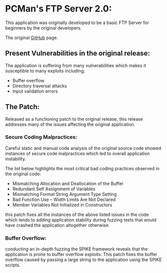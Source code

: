 # PCMan's FTP Server 2.0:

This application was originally developed to be a basic FTP Server for beginners by the original developers.

The original [GitHub](https://github.com/luke1987515/pcmanftpd) page. 

## Present Vulnerabilities in the original release:

The application is suffering from many vulnerabilities which makes it susceptible to many exploits including:

* Buffer overflow
* Directory traversal attacks
* Input validation errors

## The Patch:

Released as a functioning patch to the original release, this release addresses many of the issues affecting the original application.

### Secure Coding Malpractices:

Careful static and manual code analysis of the original source code showed instances of secure code malpractices which led to overall application instability.

The list below highlights the most critical bad coding practices observed in the original code: 

* Mismatching Allocation and Deallocation of the Buffer
* Redundant Self Assignment of Variables
* Mismatching Format String Argument Type Setting
* Bad Function Use – Width Limits Are Not Declared
* Member Variables Not Initialized in Constructors

this patch fixes all the instances of the above listed issues in the code which lends to adding application stability during fuzzing tests that would have crashed the application altogether otherwise.

### Buffer Overflow:

conducting an in-depth fuzzing the SPIKE framework reveals that the application is prone to buffer overflow exploits. This patch fixes the buffer overflow caused by passing a large string to the application using the SPIKE scripts.



